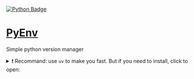 <!-- https://badges.pages.dev/ -->
<!-- https://ileriayo.github.io/markdown-badges/#markdown-badges -->
[![Python Badge](https://img.shields.io/badge/Python-3776AB?logo=python&logoColor=fff&style=flat)](https://devguide.python.org/versions/)

# [PyEnv](https://github.com/pyenv/pyenv#readme)

Simple python version manager

<details>
<summary>❗ Recommand: use <code>uv</code> to make you fast. But if you need to install, click to open:</summary>
<br/>

## Setup

```bash
brew install pyenv

pyenv --version
```

Also, prepare to [build dependencies for python]((https://github.com/pyenv/pyenv/wiki#suggested-build-environment)):

```bash
brew install openssl readline sqlite3 xz zlib tcl-tk@8 libb2
```

Add snippet([`pyenv.zsh`](../.zshrc-block/pyenv.zsh)) to `.zshrc`

## [Usage](https://github.com/pyenv/pyenv#usage)

Install latest python version from [all available versions](https://www.python.org/doc/versions/) via `pyenv`:

```bash
# List all available versions except EOS
pyenv install -l | grep -v '-' | grep -E '3\.1[2-9]+\.[0-9]+$'

# Pick latest python version
export LATEST_PYTHON_VERSION=$(pyenv install -l | grep -v '-' | grep -E '3\.1[1-9]+\.[0-9]+$' | tail -n 1 | tr -d ' ')
env | grep LATEST_PYTHON_VERSION

# Download and install
pyenv install --skip-existing ${LATEST_PYTHON_VERSION} # maybe take 3 minutes or more to complete

# Switch
pyenv global ${LATEST_PYTHON_VERSION} # select globally for your user account

# Check
pyenv versions # List all Python versions available to pyenv
python --version # In current shell
```

</details>
